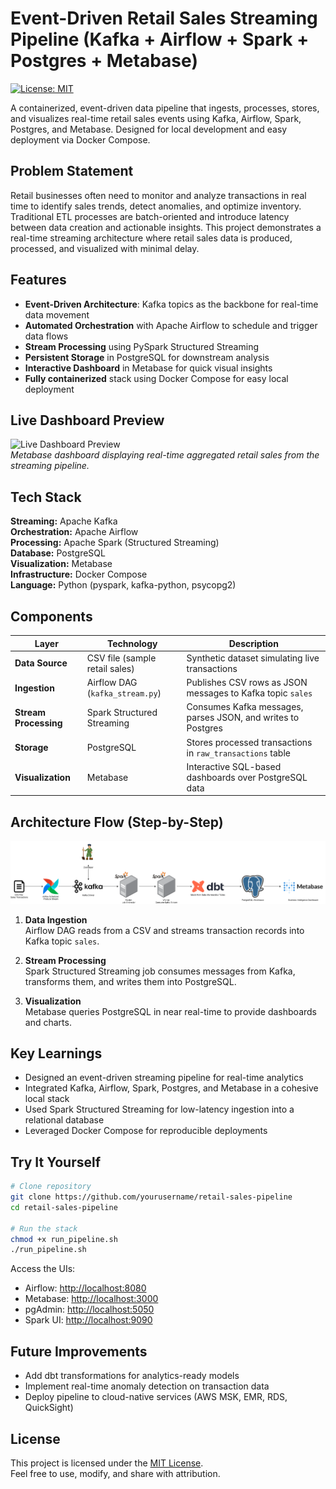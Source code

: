 # Event-Driven Retail Sales Streaming Pipeline (Kafka + Airflow + Spark + Postgres + Metabase)
[![License: MIT](https://img.shields.io/badge/License-MIT-yellow.svg)](LICENSE)  

A containerized, event-driven data pipeline that ingests, processes, stores, and visualizes real-time retail sales events using Kafka, Airflow, Spark, Postgres, and Metabase. Designed for local development and easy deployment via Docker Compose.


## Problem Statement
Retail businesses often need to monitor and analyze transactions in real time to identify sales trends, detect anomalies, and optimize inventory. Traditional ETL processes are batch-oriented and introduce latency between data creation and actionable insights. This project demonstrates a real-time streaming architecture where retail sales data is produced, processed, and visualized with minimal delay.


## Features

- **Event-Driven Architecture**: Kafka topics as the backbone for real-time data movement
- **Automated Orchestration** with Apache Airflow to schedule and trigger data flows
- **Stream Processing** using PySpark Structured Streaming
- **Persistent Storage** in PostgreSQL for downstream analysis
- **Interactive Dashboard** in Metabase for quick visual insights
- **Fully containerized** stack using Docker Compose for easy local deployment


## Live Dashboard Preview
![Live Dashboard Preview](./assets/retail-dashboard-preview.png)  
_Metabase dashboard displaying real-time aggregated retail sales from the streaming pipeline._


## Tech Stack

**Streaming:** Apache Kafka  
**Orchestration:** Apache Airflow  
**Processing:** Apache Spark (Structured Streaming)  
**Database:** PostgreSQL  
**Visualization:** Metabase  
**Infrastructure:** Docker Compose  
**Language:** Python (pyspark, kafka-python, psycopg2)  



## Components

| Layer            | Technology                  | Description |
|------------------|-----------------------------|-------------|
| **Data Source**   | CSV file (sample retail sales) | Synthetic dataset simulating live transactions |
| **Ingestion**     | Airflow DAG (`kafka_stream.py`) | Publishes CSV rows as JSON messages to Kafka topic `sales` |
| **Stream Processing** | Spark Structured Streaming | Consumes Kafka messages, parses JSON, and writes to Postgres |
| **Storage**       | PostgreSQL                  | Stores processed transactions in `raw_transactions` table |
| **Visualization** | Metabase                    | Interactive SQL-based dashboards over PostgreSQL data |


## Architecture Flow (Step-by-Step)

![High-level Architecture](./assets/sales_pipeline.png)  

1. **Data Ingestion**  
   Airflow DAG reads from a CSV and streams transaction records into Kafka topic `sales`.

2. **Stream Processing**  
   Spark Structured Streaming job consumes messages from Kafka, transforms them, and writes them into PostgreSQL.

3. **Visualization**  
   Metabase queries PostgreSQL in near real-time to provide dashboards and charts.


## Key Learnings
- Designed an event-driven streaming pipeline for real-time analytics
- Integrated Kafka, Airflow, Spark, Postgres, and Metabase in a cohesive local stack
- Used Spark Structured Streaming for low-latency ingestion into a relational database
- Leveraged Docker Compose for reproducible deployments


## Try It Yourself

```bash
# Clone repository
git clone https://github.com/yourusername/retail-sales-pipeline
cd retail-sales-pipeline

# Run the stack
chmod +x run_pipeline.sh
./run_pipeline.sh
```

Access the UIs:
- Airflow: [http://localhost:8080](http://localhost:8080)
- Metabase: [http://localhost:3000](http://localhost:3000)
- pgAdmin: [http://localhost:5050](http://localhost:5050)
- Spark UI: [http://localhost:9090](http://localhost:9090)


## Future Improvements
- Add dbt transformations for analytics-ready models
- Implement real-time anomaly detection on transaction data
- Deploy pipeline to cloud-native services (AWS MSK, EMR, RDS, QuickSight)


## License
This project is licensed under the [MIT License](LICENSE).  
Feel free to use, modify, and share with attribution.